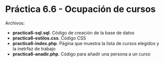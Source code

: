 # Práctica 6.6 - Ocupación de cursos

Archivos:
* **practica6-sql.sql**. Código de creación de la base de datos
* **practica6-estilos.css**. Código CSS
* **practica6-index.php**. Página que muestra la lista de cursos elegidos y la inetrfaz de trabajo
* **practica6-anadir.php**. Código para añadir una persona a un curso


